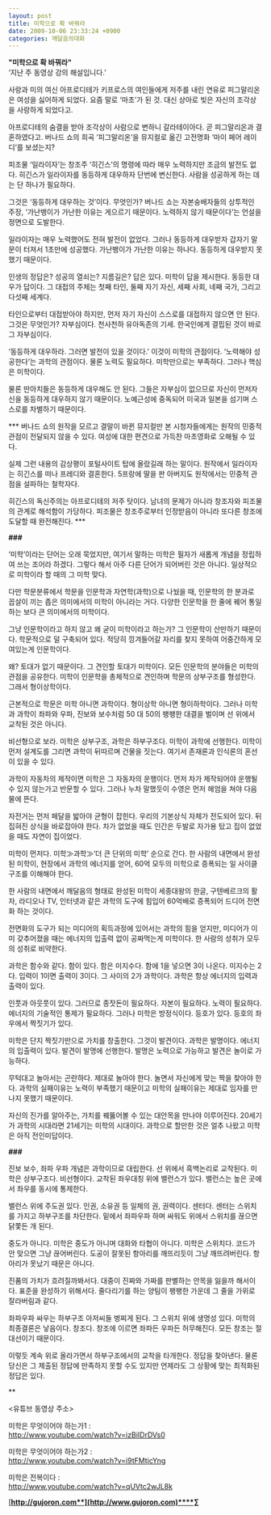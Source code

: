 ```yaml
---
layout: post
title: 미학으로 확 바꿔라
date: 2009-10-06 23:33:24 +0900
categories: 깨달음의대화
---
```

**"미학으로 확 바꿔라"**  
‘지난 주 동영상 강의 해설입니다.’

사랑과 미의 여신 아프로디테가 키프로스의 여인들에게 저주를 내린 연유로 피그말리온은 여성을 싫어하게 되었다. 요즘 말로 ‘마초’가 된 것. 대신 상아로 빚은 자신의 조각상을 사랑하게 되었다고. 

아프로디테의 숨결을 받아 조각상이 사람으로 변하니 갈라테이아다. 곧 피그말리온과 결혼하였다고. 버나드 쇼의 희곡 ‘피그말리온’을 뮤지컬로 옮긴 고전명화 ‘마이 페어 레이디’를 보셨는지?

피조물 ‘일라이자’는 창조주 ‘히긴스’의 명령에 따라 매우 노력하지만 조금의 발전도 없다. 히긴스가 일라이자를 동등하게 대우하자 단번에 변신한다. 사람을 성공하게 하는 데는 단 하나가 필요하다.

그것은 ‘동등하게 대우하는 것’이다. 무엇인가? 버나드 쇼는 자본숭배자들의 상투적인 주장, ‘가난뱅이가 가난한 이유는 게으르기 때문이다. 노력하지 않기 때문이다’는 언설을 정면으로 도발한다. 

일라이자는 매우 노력했어도 전혀 발전이 없었다. 그러나 동등하게 대우받자 갑자기 말문이 터져서 1초만에 성공했다. 가난뱅이가 가난한 이유는 하나다. 동등하게 대우받지 못했기 때문이다. 

인생의 정답은? 성공의 열쇠는? 지름길은? 답은 있다. 미학이 답을 제시한다. 동등한 대우가 답이다. 그 대접의 주체는 첫째 타인, 둘째 자기 자신, 세째 사회, 네째 국가, 그리고 다섯째 세계다. 

타인으로부터 대접받아야 하지만, 먼저 자기 자신이 스스로를 대접하지 않으면 안 된다. 그것은 무엇인가? 자부심이다. 천사천하 유아독존의 기세. 한국인에게 결핍된 것이 바로 그 자부심이다. 

‘동등하게 대우하라. 그러면 발전이 있을 것이다.’ 이것이 미학의 관점이다. ‘노력해야 성공한다’는 과학의 관점이다. 물론 노력도 필요하다. 미학만으로는 부족하다. 그러나 핵심은 미학이다.  
  
물론 딴아치들은 동등하게 대우해도 안 된다. 그들은 자부심이 없으므로 자신이 먼저자신을 동등하게 대우하지 않기 때문이다. 노예근성에 중독되어 미국과 일본을 섬기며 스스로를 차별하기 때문이다.

\*** 버나드 쇼의 원작을 모르고 결말이 바뀐 뮤지컬만 본 시청자들에게는 원작의 민중적 관점이 전달되지 않을 수 있다. 여성에 대한 편견으로 가득찬 마초영화로 오해될 수 있다. 

실제 그런 내용의 감상평이 포털사이트 탑에 올랐길래 하는 말이다. 원작에서 일라이자는 히긴스를 떠나 프레디와 결혼한다. 5프랑에 딸을 판 아버지도 원작에서는 민중적 관점을 설파하는 철학자다.

히긴스의 독신주의는 아프로디테의 저주 탓이다. 남녀의 문제가 아니라 창조자와 피조물의 관계로 해석함이 가당하다. 피조물은 창조주로부터 인정받음이 아니라 또다른 창조에 도달할 때 완전해진다. \***

**\###** 

‘미학’이라는 단어는 오래 묵었지만, 여기서 말하는 미학은 필자가 새롭게 개념을 정립하여 쓰는 조어라 하겠다. 그렇다 해서 아주 다른 단어가 되어버린 것은 아니다. 일상적으로 미학이라 할 때의 그 미학 맞다. 

다만 학문분류에서 학문을 인문학과 자연학(과학)으로 나눴을 때, 인문학의 한 분과로 꼽살이 끼는 좁은 의미에서의 미학이 아니라는 거다. 다양한 인문학을 한 줄에 꿰어 통일하는 보다 큰 의미에서의 미학이다. 

그냥 인문학이라고 하지 않고 왜 굳이 미학이라고 하는가? 그 인문학이 산만하기 때문이다. 학문적으로 덜 구축되어 있다. 적당히 낑겨들어갈 자리를 찾지 못하여 어중간하게 모여있는게 인문학이다. 

왜? 토대가 없기 때문이다. 그 견인할 토대가 미학이다. 모든 인문학의 분야들은 미학의 관점을 공유한다. 미학이 인문학을 총체적으로 견인하며 학문의 상부구조를 형성한다. 그래서 형이상학이다.

근본적으로 학문은 미학 아니면 과학이다. 형이상학 아니면 형이하학이다. 그러나 미학과 과학이 좌파와 우파, 진보와 보수처럼 50 대 50의 팽팽한 대결을 벌이며 선 위에서 교착된 것은 아니다. 

비선형으로 보라. 미학은 상부구조, 과학은 하부구조다. 미학이 과학에 선행한다. 미학이 먼저 설계도를 그리면 과학이 뒤따르며 건물을 짓는다. 여기서 존재론과 인식론의 혼선이 있을 수 있다. 

과학이 자동차의 제작이면 미학은 그 자동차의 운행이다. 먼저 차가 제작되어야 운행될 수 있지 않는가고 반문할 수 있다. 그러나 누차 말했듯이 수영은 먼저 헤엄을 쳐야 다음 물에 뜬다. 

자전거는 먼저 페달을 밟아야 균형이 잡힌다. 우리의 기본상식 자체가 전도되어 있다. 뒤집혀진 상식을 바로잡아야 한다. 차가 없었을 때도 인간은 두발로 자가용 탔고 집이 없었을 때도 자연이 집이었다.

미학이 먼저다. 미학≫과학≫‘더 큰 단위의 미학’ 순으로 간다. 한 사람의 내면에서 완성된 미학이, 현장에서 과학의 에너지를 얻어, 60억 모두의 미학으로 증폭되는 일 사이클 구조를 이해해야 한다. 

한 사람의 내면에서 깨달음의 형태로 완성된 미학이 세종대왕의 한글, 구텐베르크의 활자, 라디오나 TV, 인터넷과 같은 과학의 도구에 힘입어 60억배로 증폭되어 드디어 전면화 하는 것이다.

전면화의 도구가 되는 미디어의 획득과정에 있어서는 과학의 힘을 얻지만, 미디어가 이미 갖추어졌을 때는 에너지의 입출력 없이 공짜먹는게 미학이다. 한 사람의 성취가 모두의 성취로 비약한다.

과학은 함수와 같다. 함이 있다. 함은 미지수다. 함에 1을 넣으면 3이 나온다. 미지수는 2다. 입력이 1이면 출력이 3이다. 그 사이의 2가 과학이다. 과학은 항상 에너지의 입력과 출력이 있다.

인풋과 아웃풋이 있다. 그러므로 종잣돈이 필요하다. 자본이 필요하다. 노력이 필요하다. 에너지의 기술적인 통제가 필요하다. 그러나 미학은 방정식이다. 등호가 있다. 등호의 좌우에서 짝짓기가 있다. 

미학은 단지 짝짓기만으로 가치를 창출한다. 그것이 발견이다. 과학은 발명이다. 에너지의 입출력이 있다. 발견이 발명에 선행한다. 발명은 노력으로 가능하고 발견은 놀이로 가능하다.

무턱대고 놀아서는 곤란하다. 제대로 놀아야 한다. 놀면서 자신에게 맞는 짝을 찾아야 한다. 과학의 실패이유는 노력이 부족했기 때문이고 미학의 실패이유는 제대로 임자를 만나지 못했기 때문이다.

자신의 진가를 알아주는, 가치를 꿰뚫어볼 수 있는 대안목을 만나야 이루어진다. 20세기가 과학의 시대라면 21세기는 미학의 시대이다. 과학으로 할만한 것은 얼추 나왔고 미학은 아직 전인미답이다.

**###**

진보 보수, 좌파 우파 개념은 과학이므로 대립한다. 선 위에서 흑백논리로 교착된다. 미학은 상부구조다. 비선형이다. 교착된 좌우대칭 위에 밸런스가 있다. 밸런스는 높은 곳에서 좌우를 동시에 통제한다.

밸런스 위에 주도권 있다. 인권, 소유권 등 일체의 권, 권력이다. 센터다. 센터는 스위치를 가지고 하부구조를 차단한다. 밑에서 좌파우파 하며 싸워도 위에서 스위치를 끊으면 닭쫓든 개 된다.

중도가 아니다. 미학은 중도가 아니며 대화와 타협이 아니다. 미학은 스위치다. 코드가 안 맞으면 그냥 끊어버린다. 도공이 잘못된 항아리를 깨뜨리듯이 그냥 깨뜨려버린다. 항아리가 못났기 때문은 아니다.

진품의 가치가 흐려질까봐서다. 대중이 진짜와 가짜를 판별하는 안목을 잃을까 해서이다. 표준을 완성하기 위해서다. 줄다리기를 하는 양팀이 팽팽한 가운데 그 줄을 가위로 잘라버림과 같다. 

좌파우파 싸우는 하부구조 아저씨들 벙찌게 된다. 그 스위치 위에 생명성 있다. 미학의 최종결론은 낳음이다. 창조다. 창조에 이르면 좌파든 우파든 허무해진다. 모든 창조는 절대선이기 때문이다.

이렇듯 계속 위로 올라가면서 하부구조에서의 교착을 타개한다. 정답을 찾아낸다. 물론 당신은 그 제출된 정답에 만족하지 못할 수도 있지만 언제라도 그 상황에 맞는 최적화된 정답은 있다.

**</P> <유튜브 동영상 주소>  
  
미학은 무엇이어야 하는가1 :   
<A onclick="window.open(this.href); return false;" href="http://www.youtube.com/watch?v=izBiIDrDVs0">http://www.youtube.com/watch?v=izBiIDrDVs0</A>  
  
미학은 무엇이어야 하는가2 :   
<A onclick="window.open(this.href); return false;" href="http://www.youtube.com/watch?v=i9tFMtjcYng">http://www.youtube.com/watch?v=i9tFMtjcYng</A>  
  
미학은 전복이다 :   
<A onclick="window.open(this.href); return false;" href="http://www.youtube.com/watch?v=qUVtc2wJL8k">http://www.youtube.com/watch?v=qUVtc2wJL8k</A>  
  
  
  
[**http://gujoron.com**](http://www.gujoron.com)****∑**
